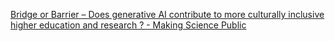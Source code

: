 [Bridge or Barrier – Does generative AI contribute to more culturally inclusive higher education and research ? - Making Science Public](https://qi.tc/qi/113184)